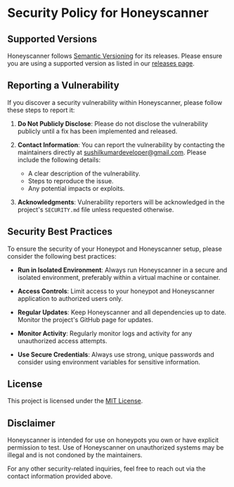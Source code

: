 # Security Policy for Honeyscanner

## Supported Versions

Honeyscanner follows [Semantic Versioning](https://semver.org/) for its releases. Please ensure you are using a supported version as listed in our [releases page](https://github.com/SushilkumarDev/honeyscanner/releases).

## Reporting a Vulnerability

If you discover a security vulnerability within Honeyscanner, please follow these steps to report it:

1. **Do Not Publicly Disclose**: Please do not disclose the vulnerability publicly until a fix has been implemented and released.
   
2. **Contact Information**: You can report the vulnerability by contacting the maintainers directly at [sushilkumardeveloper@gmail.com](mailto:sushilkumardeveloper@gmail.com). Please include the following details:
   - A clear description of the vulnerability.
   - Steps to reproduce the issue.
   - Any potential impacts or exploits.

3. **Acknowledgments**: Vulnerability reporters will be acknowledged in the project's `SECURITY.md` file unless requested otherwise.

## Security Best Practices

To ensure the security of your Honeypot and Honeyscanner setup, please consider the following best practices:

- **Run in Isolated Environment**: Always run Honeyscanner in a secure and isolated environment, preferably within a virtual machine or container.
  
- **Access Controls**: Limit access to your honeypot and Honeyscanner application to authorized users only.

- **Regular Updates**: Keep Honeyscanner and all dependencies up to date. Monitor the project's GitHub page for updates.

- **Monitor Activity**: Regularly monitor logs and activity for any unauthorized access attempts.

- **Use Secure Credentials**: Always use strong, unique passwords and consider using environment variables for sensitive information.

## License

This project is licensed under the [MIT License](LICENSE).

## Disclaimer

Honeyscanner is intended for use on honeypots you own or have explicit permission to test. Use of Honeyscanner on unauthorized systems may be illegal and is not condoned by the maintainers.

For any other security-related inquiries, feel free to reach out via the contact information provided above.
